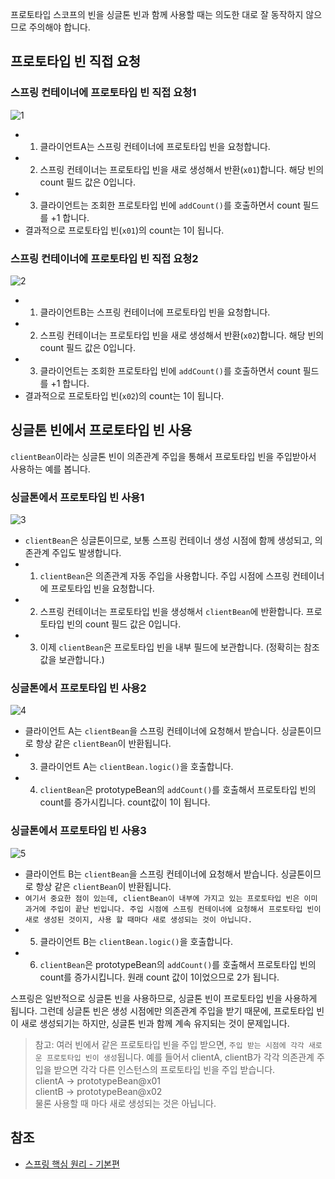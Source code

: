 프로토타입 스코프의 빈을 싱글톤 빈과 함께 사용할 때는 의도한 대로 잘 동작하지 않으므로 주의해야 합니다.

## 프로토타입 빈 직접 요청
### 스프링 컨테이너에 프로토타입 빈 직접 요청1
![1](https://raw.githubusercontent.com/smpark1020/tistory/master/Spring/%5B%EC%8A%A4%ED%94%84%EB%A7%81%20%ED%95%B5%EC%8B%AC%20%EC%9B%90%EB%A6%AC%20-%20%EA%B8%B0%EB%B3%B8%ED%8E%B8%5D%20%ED%94%84%EB%A1%9C%ED%86%A0%ED%83%80%EC%9E%85%20%EC%8A%A4%EC%BD%94%ED%94%84%20-%20%EC%8B%B1%EA%B8%80%ED%86%A4%20%EB%B9%88%EA%B3%BC%20%ED%95%A8%EA%BB%98%20%EC%82%AC%EC%9A%A9%EC%8B%9C%20%EB%AC%B8%EC%A0%9C%EC%A0%90/1.PNG)   
* 1. 클라이언트A는 스프링 컨테이너에 프로토타입 빈을 요청합니다.
* 2. 스프링 컨테이너는 프로토타입 빈을 새로 생성해서 반환(```x01```)합니다. 해당 빈의 count 필드 값은 0입니다.
* 3. 클라이언트는 조회한 프로토타입 빈에 ```addCount()```를 호출하면서 count 필드를 +1 합니다.
* 결과적으로 프로토타입 빈(```x01```)의 count는 1이 됩니다.

### 스프링 컨테이너에 프로토타입 빈 직접 요청2   
![2](https://raw.githubusercontent.com/smpark1020/tistory/master/Spring/%5B%EC%8A%A4%ED%94%84%EB%A7%81%20%ED%95%B5%EC%8B%AC%20%EC%9B%90%EB%A6%AC%20-%20%EA%B8%B0%EB%B3%B8%ED%8E%B8%5D%20%ED%94%84%EB%A1%9C%ED%86%A0%ED%83%80%EC%9E%85%20%EC%8A%A4%EC%BD%94%ED%94%84%20-%20%EC%8B%B1%EA%B8%80%ED%86%A4%20%EB%B9%88%EA%B3%BC%20%ED%95%A8%EA%BB%98%20%EC%82%AC%EC%9A%A9%EC%8B%9C%20%EB%AC%B8%EC%A0%9C%EC%A0%90/2.PNG)   
* 1. 클라이언트B는 스프링 컨테이너에 프로토타입 빈을 요청합니다.
* 2. 스프링 컨테이너는 프로토타입 빈을 새로 생성해서 반환(```x02```)합니다. 해당 빈의 count 필드 값은 0입니다.
* 3. 클라이언트는 조회한 프로토타입 빈에 ```addCount()```를 호출하면서 count 필드를 +1 합니다.
* 결과적으로 프로토타입 빈(```x02```)의 count는 1이 됩니다.

## 싱글톤 빈에서 프로토타입 빈 사용
```clientBean```이라는 싱글톤 빈이 의존관계 주입을 통해서 프로토타입 빈을 주입받아서 사용하는 예를 봅니다.

### 싱글톤에서 프로토타입 빈 사용1   
![3](https://raw.githubusercontent.com/smpark1020/tistory/master/Spring/%5B%EC%8A%A4%ED%94%84%EB%A7%81%20%ED%95%B5%EC%8B%AC%20%EC%9B%90%EB%A6%AC%20-%20%EA%B8%B0%EB%B3%B8%ED%8E%B8%5D%20%ED%94%84%EB%A1%9C%ED%86%A0%ED%83%80%EC%9E%85%20%EC%8A%A4%EC%BD%94%ED%94%84%20-%20%EC%8B%B1%EA%B8%80%ED%86%A4%20%EB%B9%88%EA%B3%BC%20%ED%95%A8%EA%BB%98%20%EC%82%AC%EC%9A%A9%EC%8B%9C%20%EB%AC%B8%EC%A0%9C%EC%A0%90/3.PNG)   
* ```clientBean```은 싱글톤이므로, 보통 스프링 컨테이너 생성 시점에 함께 생성되고, 의존관계 주입도 발생합니다.
* 1. ```clientBean```은 의존관계 자동 주입을 사용합니다. 주입 시점에 스프링 컨테이너에 프로토타입 빈을 요청합니다.
* 2. 스프링 컨테이너는 프로토타입 빈을 생성해서 ```clientBean```에 반환합니다. 프로토타입 빈의 count 필드 값은 0입니다.
* 3. 이제 ```clientBean```은 프로토타입 빈을 내부 필드에 보관합니다. (정확히는 참조값을 보관합니다.)

### 싱글톤에서 프로토타입 빈 사용2   
![4](https://raw.githubusercontent.com/smpark1020/tistory/master/Spring/%5B%EC%8A%A4%ED%94%84%EB%A7%81%20%ED%95%B5%EC%8B%AC%20%EC%9B%90%EB%A6%AC%20-%20%EA%B8%B0%EB%B3%B8%ED%8E%B8%5D%20%ED%94%84%EB%A1%9C%ED%86%A0%ED%83%80%EC%9E%85%20%EC%8A%A4%EC%BD%94%ED%94%84%20-%20%EC%8B%B1%EA%B8%80%ED%86%A4%20%EB%B9%88%EA%B3%BC%20%ED%95%A8%EA%BB%98%20%EC%82%AC%EC%9A%A9%EC%8B%9C%20%EB%AC%B8%EC%A0%9C%EC%A0%90/4.PNG)
* 클라이언트 A는 ```clientBean```을 스프링 컨테이너에 요청해서 받습니다. 싱글톤이므로 항상 같은 ```clientBean```이 반환됩니다.
* 3. 클라이언트 A는 ```clientBean.logic()```을 호출합니다.
* 4. ```clientBean```은 prototypeBean의 ```addCount()```를 호출해서 프로토타입 빈의 count를 증가시킵니다. count값이 1이 됩니다.

### 싱글톤에서 프로토타입 빈 사용3
![5](https://raw.githubusercontent.com/smpark1020/tistory/master/Spring/%5B%EC%8A%A4%ED%94%84%EB%A7%81%20%ED%95%B5%EC%8B%AC%20%EC%9B%90%EB%A6%AC%20-%20%EA%B8%B0%EB%B3%B8%ED%8E%B8%5D%20%ED%94%84%EB%A1%9C%ED%86%A0%ED%83%80%EC%9E%85%20%EC%8A%A4%EC%BD%94%ED%94%84%20-%20%EC%8B%B1%EA%B8%80%ED%86%A4%20%EB%B9%88%EA%B3%BC%20%ED%95%A8%EA%BB%98%20%EC%82%AC%EC%9A%A9%EC%8B%9C%20%EB%AC%B8%EC%A0%9C%EC%A0%90/5.PNG)   
* 클라이언트 B는 ```clientBean```을 스프링 컨테이너에 요청해서 받습니다. 싱글톤이므로 항상 같은 ```clientBean```이 반환됩니다.
* ```여기서 중요한 점이 있는데, clientBean이 내부에 가지고 있는 프로토타입 빈은 이미 과거에 주입이 끝난 빈입니다. 주입 시점에 스프링 컨테이너에 요청해서 프로토타입 빈이 새로 생성된 것이지, 사용 할 때마다 새로 생성되는 것이 아닙니다.```
* 5. 클라이언트 B는 ```clientBean.logic()```을 호출합니다.
* 6. ```clientBean```은 prototypeBean의 ```addCount()```를 호출해서 프로토타입 빈의 count를 증가시킵니다. 원래 count 값이 1이었으므로 2가 됩니다.

스프링은 일반적으로 싱글톤 빈을 사용하므로, 싱글톤 빈이 프로토타입 빈을 사용하게 됩니다. 그런데 싱글톤 빈은 생성 시점에만 의존관계 주입을 받기 때문에, 프로토타입 빈이 새로 생성되기는 하지만, 싱글톤 빈과 함께 계속 유지되는 것이 문제입니다.

> 참고: 여러 빈에서 같은 프로토타입 빈을 주입 받으면, ```주입 받는 시점에 각각 새로운 프로토타입 빈이 생성```됩니다. 예를 들어서 clientA, clientB가 각각 의존관계 주입을 받으면 각각 다른 인스턴스의 프로토타입 빈을 주입 받습니다.   
clientA -> prototypeBean@x01   
clientB -> prototypeBean@x02   
물론 사용할 때 마다 새로 생성되는 것은 아닙니다.

## 참조
* [스프링 핵심 원리 - 기본편](https://www.inflearn.com/course/%EC%8A%A4%ED%94%84%EB%A7%81-%ED%95%B5%EC%8B%AC-%EC%9B%90%EB%A6%AC-%EA%B8%B0%EB%B3%B8%ED%8E%B8/dashboard)